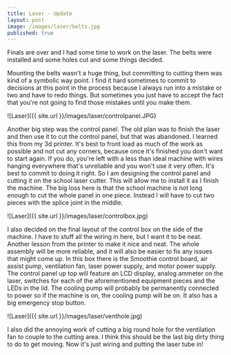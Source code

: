 ```yaml
---
title: Laser - Update
layout: post
image: /images/laser/belts.jpg
published: true
---
```


Finals are over and I had some time to work on the laser. The belts were installed and some holes cut and some things decided.
<!-- more -->
Mounting the belts wasn't a huge thing, but committing to cutting them was kind of a symbolic way point. I find it hard sometimes to commit to decisions at this point in the process because I always run into a mistake or two and have to redo things. But sometimes you just have to accept the fact that you're not going to find those mistakes until you make them.

![Laser]({{ site.url }}/images/laser/controlpanel.JPG)

Another big step was the control panel. The old plan was to finish the laser and then use it to cut the control panel, but that was abandoned. I learned this from my 3d printer. It's best to front load as much of the work as possible and not cut any corners, because once it's finished you don't want to start again. If you do, you're left with a less than ideal machine with wires hanging everywhere that's unreliable and you won't use it very often. It's best to commit to doing it right. So I am designing the control panel and cutting it on the school laser cutter. This will allow me to install it as I finish the machine. The big loss here is that the school machine is not long enough to cut the whole panel in one piece. Instead I will have to cut two pieces with the splice joint in the middle.

![Laser]({{ site.url }}/images/laser/controlbox.jpg)

I also decided on the final layout of the control box on the side of the machine. I have to stuff all the wiring in here, but I want it to be neat. Another lesson from the printer to make it nice and neat. The whole assembly will be more reliable, and it will also be easier to fix any issues that might come up. In this box there is the Smoothie control board, air assist pump, ventilation fan, laser power supply, and motor power supply. The control panel up top will feature an LCD display, analog ammeter on the laser, switches for each of the aforementioned equipment pieces and the LEDs in the lid. The cooling pump will probably be permanently connected to power so if the machine is on, the cooling pump will be on. It also has a big emergency stop button. 

![Laser]({{ site.url }}/images/laser/venthole.jpg)

I also did the annoying work of cutting a big round hole for the ventilation fan to couple to the cutting area. I think this should be the last big dirty thing to do to get moving. Now it's just wiring and putting the laser tube in!
